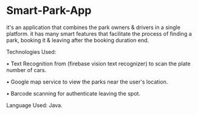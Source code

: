 # Smart-Park-App
it's an application that combines the park owners &amp; drivers in a single platform. it has many smart features that facilitate the process of finding a park, booking it &amp; leaving after the booking duration end. 



 Technologies Used:

•	Text Recognition from (firebase vision text recognizer) to scan the plate number of cars.

•	Google map service to view the parks near the user's location.

•	Barcode scanning for authenticate leaving the spot.

 Language Used: Java.

